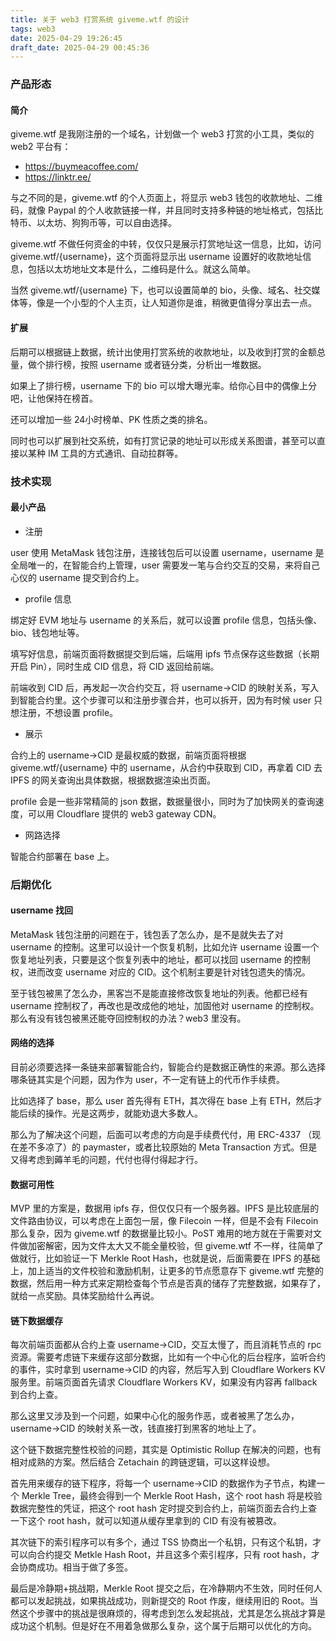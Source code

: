 ```yaml
---
title: 关于 web3 打赏系统 giveme.wtf 的设计
tags: web3
date: 2025-04-29 19:26:45
draft_date: 2025-04-29 00:45:36
---
```



### 产品形态

#### 简介

giveme.wtf 是我刚注册的一个域名，计划做一个 web3 打赏的小工具，类似的 web2 平台有：

- https://buymeacoffee.com/
- https://linktr.ee/

与之不同的是，giveme.wtf 的个人页面上，将显示 web3 钱包的收款地址、二维码，就像 Paypal 的个人收款链接一样，并且同时支持多种链的地址格式，包括比特币、以太坊、狗狗币等，可以自由选择。

giveme.wtf 不做任何资金的中转，仅仅只是展示打赏地址这一信息，比如，访问 giveme.wtf/{username}，这个页面将显示出 username 设置好的收款地址信息，包括以太坊地址文本是什么，二维码是什么。就这么简单。

当然 giveme.wtf/{username} 下，也可以设置简单的 bio，头像、域名、社交媒体等，像是一个小型的个人主页，让人知道你是谁，稍微更值得分享出去一点。

#### 扩展

后期可以根据链上数据，统计出使用打赏系统的收款地址，以及收到打赏的金额总量，做个排行榜，按照 username 或者链分类，分析出一堆数据。

如果上了排行榜，username 下的 bio 可以增大曝光率。给你心目中的偶像上分吧，让他保持在榜首。

还可以增加一些 24小时榜单、PK 性质之类的排名。

同时也可以扩展到社交系统，如有打赏记录的地址可以形成关系图谱，甚至可以直接以某种 IM 工具的方式通讯、自动拉群等。

### 技术实现

#### 最小产品

- 注册

user 使用 MetaMask 钱包注册，连接钱包后可以设置 username，username 是全局唯一的，在智能合约上管理，user 需要发一笔与合约交互的交易，来将自己心仪的 username 提交到合约上。

- profile 信息

绑定好 EVM 地址与 username 的关系后，就可以设置 profile 信息，包括头像、bio、钱包地址等。

填写好信息，前端页面将数据提交到后端，后端用 ipfs 节点保存这些数据（长期开启 Pin），同时生成 CID 信息，将 CID 返回给前端。

前端收到 CID 后，再发起一次合约交互，将 username->CID 的映射关系，写入到智能合约里。这个步骤可以和注册步骤合并，也可以拆开，因为有时候 user 只想注册，不想设置 profile。

- 展示

合约上的 username->CID 是最权威的数据，前端页面将根据 giveme.wtf/{username} 中的 username，从合约中获取到 CID，再拿着 CID 去 IPFS 的网关查询出具体数据，根据数据渲染出页面。

profile 会是一些非常精简的 json 数据，数据量很小，同时为了加快网关的查询速度，可以用 Cloudflare 提供的 web3 gateway CDN。

- 网路选择

智能合约部署在 base 上。

### 后期优化

#### username 找回

MetaMask 钱包注册的问题在于，钱包丢了怎么办，是不是就失去了对 username 的控制。这里可以设计一个恢复机制，比如允许 username 设置一个恢复地址列表，只要是这个恢复列表中的地址，都可以找回 username 的控制权，进而改变 username 对应的 CID。这个机制主要是针对钱包遗失的情况。

至于钱包被黑了怎么办，黑客岂不是能直接修改恢复地址的列表。他都已经有 username 控制权了，再改也是改成他的地址，加固他对 username 的控制权。那么有没有钱包被黑还能夺回控制权的办法？web3 里没有。

#### 网络的选择

目前必须要选择一条链来部署智能合约，智能合约是数据正确性的来源。那么选择哪条链其实是个问题，因为作为 user，不一定有链上的代币作手续费。

比如选择了 base，那么 user 首先得有 ETH，其次得在 base 上有 ETH，然后才能后续的操作。光是这两步，就能劝退大多数人。

那么为了解决这个问题，后面可以考虑的方向是手续费代付，用 ERC-4337 （现在差不多凉了）的 paymaster，或者比较原始的 Meta Transaction 方式。但是又得考虑到薅羊毛的问题，代付也得付得起才行。

#### 数据可用性

MVP 里的方案是，数据用 ipfs 存，但仅仅只有一个服务器。IPFS 是比较底层的文件路由协议，可以考虑在上面包一层，像 Filecoin 一样，但是不会有 Filecoin 那么复杂，因为 giveme.wtf 的数据量比较小。PoST 难用的地方就在于需要对文件做加密解密，因为文件太大又不能全量校验，但 giveme.wtf 不一样，往简单了做就行，比如验证一下 Merkle Root Hash，也就是说，后面需要在 IPFS 的基础上，加上适当的文件校验和激励机制，让更多的节点愿意存下 giveme.wtf 完整的数据，然后用一种方式来定期检查每个节点是否真的储存了完整数据，如果存了，就给一点奖励。具体奖励给什么再说。

#### 链下数据缓存

每次前端页面都从合约上查 username->CID，交互太慢了，而且消耗节点的 rpc 资源。需要考虑链下来缓存这部分数据，比如有一个中心化的后台程序，监听合约的事件，实时拿到 username->CID 的内容，然后写入到 Cloudflare Workers KV 服务里。前端页面首先请求 Cloudflare Workers KV，如果没有内容再 fallback 到合约上查。

那么这里又涉及到一个问题，如果中心化的服务作恶，或者被黑了怎么办，username->CID 的映射关系一改，钱直接打到黑客的地址上了。

这个链下数据完整性校验的问题，其实是 Optimistic Rollup 在解决的问题，也有相对成熟的方案。然后结合 Zetachain 的跨链逻辑，可以这样设想。

首先用来缓存的链下程序，将每一个 username->CID 的数据作为子节点，构建一个 Merkle Tree，最终会得到一个 Merkle Root Hash，这个 root hash 将是校验数据完整性的凭证，把这个 root hash 定时提交到合约上，前端页面去合约上查一下这个 root hash，就可以知道从缓存里拿到的 CID 有没有被篡改。

其次链下的索引程序可以有多个，通过 TSS 协商出一个私钥，只有这个私钥，才可以向合约提交 Metkle Hash Root，并且这多个索引程序，只有 root hash，才会协商成功。相当于做了多签。

最后是冷静期+挑战期，Merkle Root 提交之后，在冷静期内不生效，同时任何人都可以发起挑战，如果挑战成功，则新提交的 Root 作废，继续用旧的 Root。当然这个步骤中的挑战是很麻烦的，得考虑到怎么发起挑战，尤其是怎么挑战才算是成功这个机制。但是好在不用着急做那么复杂，这个属于后期可以优化的方向。


